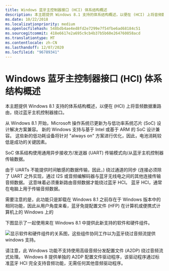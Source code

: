 ```yaml
---
title: Windows 蓝牙主控制器接口 (HCI) 体系结构概述
description: 本主题提供 Windows 8.1 支持的体系结构概述，以便在 (HCI) 上将音频数据重路由，绕过蓝牙主机控制器接口。
ms.date: 10/22/2018
ms.localizationpriority: medium
ms.openlocfilehash: 548bdb4ae4ed8fd2e7299e7f54fbe6ad68184c51
ms.sourcegitcommit: 418e6617e2a695c9cb4b37b5b60e264760858acd
ms.translationtype: MT
ms.contentlocale: zh-CN
ms.lasthandoff: 12/07/2020
ms.locfileid: "96789341"
---
```

# <a name="windows-bluetooth-host-controller-interface-hci-architectural-overview"></a>Windows 蓝牙主控制器接口 (HCI) 体系结构概述


本主题提供 Windows 8.1 支持的体系结构概述，以便在 (HCI) 上将音频数据重路由，绕过蓝牙主机控制器接口。

从 Windows 8.1 开始，Microsoft 操作系统已更新为与低功率系统芯片 (SoC) 设计解决方案兼容。 新的 Windows 支持与基于 Intel 或基于 ARM 的 SoC 设计兼容。 这些新的低功耗设备将针对 "always on" 方案进行优化，因此，电池消耗较低是成功的关键因素。

SoC 体系结构使用通用异步接收方/发送器 (UART) 传输模式向/从蓝牙主机控制器传输数据。

由于 UARTs 不能提供时间敏感的数据传输，因此，) 绕过通道的同步 (连接必须除了 UART 之外实现，通过 I2S 或音频编解码器与蓝牙无线电之间的其他连接传输音频数据。 这意味着必须重新路由音频数据才能绕过蓝牙 HCI。 蓝牙 HCI，通常在电脑上用于传输音频数据。

需要注意的是，此功能只是卸载在 Windows 8.1 之前存在于 Windows 版本中的相同功能，因此从用户角度来看，蓝牙免提配置文件 (HFP) 在计算机或便携式计算机上的 Windows 上的

下图显示了一起使用来在 Windows 8.1 中提供此新支持的软件和硬件组件。

![显示软件和硬件组件的关系图，这些组件协同工作以为蓝牙绕过音频流提供 windows 支持。](images/btth-bypass-arch.png)

请注意，此 Windows 功能不支持使用高级音频分发配置文件 (A2DP) 绕过音频流式处理。 Windows 8 提供单独的 A2DP 配置文件驱动程序，该驱动程序通过标准蓝牙 HCI 完全支持音频功能，无需任何其他音频驱动程序。

 

 




